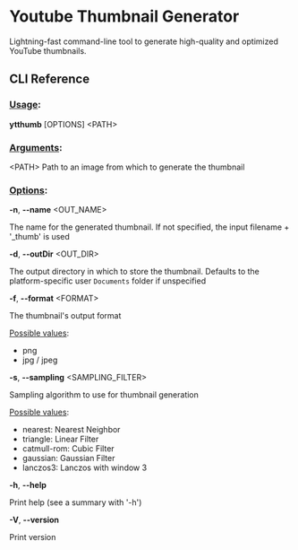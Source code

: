 # Youtube Thumbnail Generator

Lightning-fast command-line tool to generate high-quality and optimized YouTube thumbnails.

## CLI Reference

### <ins>Usage</ins>:

**ytthumb** [OPTIONS] \<PATH>

### <ins>Arguments</ins>:

\<PATH> Path to an image from which to generate the thumbnail

### <ins>Options</ins>:

**-n**, **--name** \<OUT_NAME>
  
The name for the generated thumbnail. If not specified, the input filename + '_thumb' is used

**-d**, **--outDir** \<OUT_DIR>

The output directory in which to store the thumbnail. Defaults to the platform-specific user `Documents` folder if unspecified

**-f**, **--format** \<FORMAT>

The thumbnail's output format

<ins>Possible values</ins>:
- png
- jpg / jpeg

**-s**, **--sampling** \<SAMPLING_FILTER>

Sampling algorithm to use for thumbnail generation

<ins>Possible values</ins>:
- nearest:     Nearest Neighbor
- triangle:    Linear Filter
- catmull-rom: Cubic Filter
- gaussian:    Gaussian Filter
- lanczos3:    Lanczos with window 3

**-h**, **--help**

Print help (see a summary with '-h')

**-V**, **--version**

Print version
